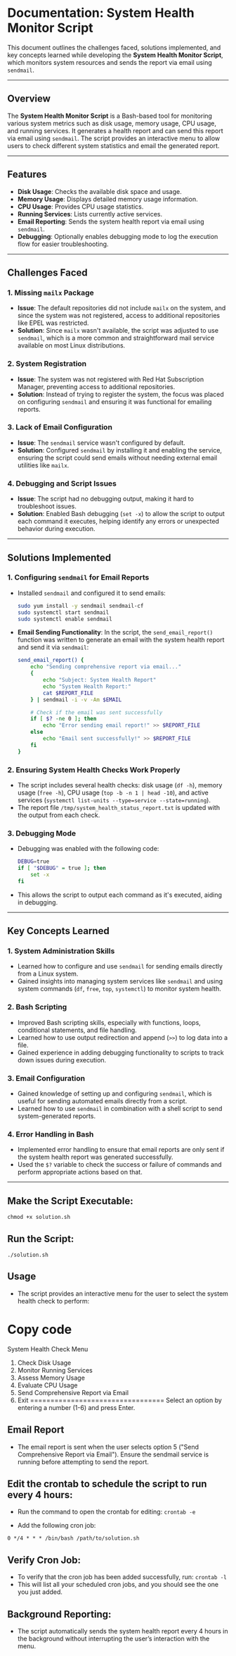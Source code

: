 # Documentation: System Health Monitor Script

This document outlines the challenges faced, solutions implemented, and key concepts learned while developing the **System Health Monitor Script**, which monitors system resources and sends the report via email using `sendmail`.

---

## Overview

The **System Health Monitor Script** is a Bash-based tool for monitoring various system metrics such as disk usage, memory usage, CPU usage, and running services. It generates a health report and can send this report via email using `sendmail`. The script provides an interactive menu to allow users to check different system statistics and email the generated report.

---

## Features

- **Disk Usage**: Checks the available disk space and usage.
- **Memory Usage**: Displays detailed memory usage information.
- **CPU Usage**: Provides CPU usage statistics.
- **Running Services**: Lists currently active services.
- **Email Reporting**: Sends the system health report via email using `sendmail`.
- **Debugging**: Optionally enables debugging mode to log the execution flow for easier troubleshooting.

---

## Challenges Faced

### 1. **Missing `mailx` Package**
   - **Issue**: The default repositories did not include `mailx` on the system, and since the system was not registered, access to additional repositories like EPEL was restricted.
   - **Solution**: Since `mailx` wasn't available, the script was adjusted to use `sendmail`, which is a more common and straightforward mail service available on most Linux distributions.

### 2. **System Registration**
   - **Issue**: The system was not registered with Red Hat Subscription Manager, preventing access to additional repositories.
   - **Solution**: Instead of trying to register the system, the focus was placed on configuring `sendmail` and ensuring it was functional for emailing reports.

### 3. **Lack of Email Configuration**
   - **Issue**: The `sendmail` service wasn't configured by default.
   - **Solution**: Configured `sendmail` by installing it and enabling the service, ensuring the script could send emails without needing external email utilities like `mailx`.

### 4. **Debugging and Script Issues**
   - **Issue**: The script had no debugging output, making it hard to troubleshoot issues.
   - **Solution**: Enabled Bash debugging (`set -x`) to allow the script to output each command it executes, helping identify any errors or unexpected behavior during execution.

---

## Solutions Implemented

### 1. **Configuring `sendmail` for Email Reports**

   - Installed `sendmail` and configured it to send emails:
     ```bash
     sudo yum install -y sendmail sendmail-cf
     sudo systemctl start sendmail
     sudo systemctl enable sendmail
     ```

   - **Email Sending Functionality**: In the script, the `send_email_report()` function was written to generate an email with the system health report and send it via `sendmail`:
     ```bash
     send_email_report() {
         echo "Sending comprehensive report via email..."
         {
             echo "Subject: System Health Report"
             echo "System Health Report:"
             cat $REPORT_FILE
         } | sendmail -i -v -Am $EMAIL

         # Check if the email was sent successfully
         if [ $? -ne 0 ]; then
             echo "Error sending email report!" >> $REPORT_FILE
         else
             echo "Email sent successfully!" >> $REPORT_FILE
         fi
     }
     ```

### 2. **Ensuring System Health Checks Work Properly**

   - The script includes several health checks: disk usage (`df -h`), memory usage (`free -h`), CPU usage (`top -b -n 1 | head -10`), and active services (`systemctl list-units --type=service --state=running`).
   - The report file `/tmp/system_health_status_report.txt` is updated with the output from each check.

### 3. **Debugging Mode**

   - Debugging was enabled with the following code:
     ```bash
     DEBUG=true
     if [ "$DEBUG" = true ]; then
         set -x
     fi
     ```

   - This allows the script to output each command as it's executed, aiding in debugging.

---

## Key Concepts Learned

### 1. **System Administration Skills**
   - Learned how to configure and use `sendmail` for sending emails directly from a Linux system.
   - Gained insights into managing system services like `sendmail` and using system commands (`df`, `free`, `top`, `systemctl`) to monitor system health.

### 2. **Bash Scripting**
   - Improved Bash scripting skills, especially with functions, loops, conditional statements, and file handling.
   - Learned how to use output redirection and append (`>>`) to log data into a file.
   - Gained experience in adding debugging functionality to scripts to track down issues during execution.

### 3. **Email Configuration**
   - Gained knowledge of setting up and configuring `sendmail`, which is useful for sending automated emails directly from a script.
   - Learned how to use `sendmail` in combination with a shell script to send system-generated reports.

### 4. **Error Handling in Bash**
   - Implemented error handling to ensure that email reports are only sent if the system health report was generated successfully.
   - Used the `$?` variable to check the success or failure of commands and perform appropriate actions based on that.

---

## Make the Script Executable:

`chmod +x solution.sh`

## Run the Script:

`./solution.sh`



## Usage
- The script provides an interactive menu for the user to select the system health check to perform:


Copy code
=================================
System Health Check Menu
1. Check Disk Usage
2. Monitor Running Services
3. Assess Memory Usage
4. Evaluate CPU Usage
5. Send Comprehensive Report via Email
6. Exit
=================================
Select an option by entering a number (1-6) and press Enter.

## Email Report
- The email report is sent when the user selects option 5 ("Send Comprehensive Report via Email"). Ensure the sendmail service is running before attempting to send the report.

## Edit the crontab to schedule the script to run every 4 hours:
- Run the command to open the crontab for editing:
`crontab -e`

- Add the following cron job:

`0 */4 * * * /bin/bash /path/to/solution.sh`


## Verify Cron Job:
 
- To verify that the cron job has been added successfully, run:
`crontab -l`
- This will list all your scheduled cron jobs, and you should see the one you just added.





## Background Reporting:
- The script automatically sends the system health report every 4 hours in the background without interrupting the user’s interaction with the menu.
